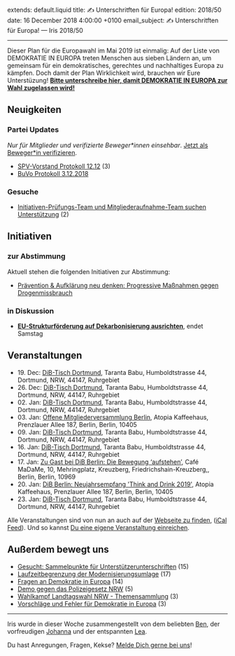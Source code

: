 
extends: default.liquid
title: ✍️ Unterschritften für Europa!
edition: 2018/50
date: 16 December 2018 4:00:00 +0100
email_subject: ✍️ Unterschritften für Europa! — Iris 2018/50

---

Dieser Plan für die Europawahl im Mai 2019 ist einmalig: Auf der Liste von DEMOKRATIE IN EUROPA treten Menschen aus sieben Ländern an, um gemeinsam für ein demokratisches, gerechtes und nachhaltiges Europa zu kämpfen. Doch damit der Plan Wirklichkeit wird, brauchen wir Eure Unterstüzung! **[Bitte unterschreibe hier, damit DEMOKRATIE IN EUROPA zur Wahl zugelassen wird!](https://www.deineuropa.jetzt/unterschriften-wahlkampf/?ref=ndiem1l1)**


## Neuigkeiten

### Partei Updates

_Nur für Mitglieder und verifizierte Beweger\*innen einsehbar_. [Jetzt als Beweger\*in verifizieren](https://dib.de/bewegerin-werden/).

 - [SPV-Vorstand Protokoll 12.12](https://marktplatz.dib.de/t/spv-vorstand-protokoll-12-12/27067) (3)
 - [BuVo Protokoll 3.12.2018](https://marktplatz.dib.de/t/buvo-protokoll-3-12-2018/26993)

### Gesuche

 - [Initiativen-Prüfungs-Team und Mitgliederaufnahme-Team suchen Unterstützung](https://marktplatz.dib.de/t/initiativen-pruefungs-team-und-mitgliederaufnahme-team-suchen-unterstuetzung/26996) (2)

## Initiativen

### zur Abstimmung
Aktuell stehen die folgenden Initiativen zur Abstimmung:

 - [Prävention & Aufklärung neu denken: Progressive Maßnahmen gegen Drogenmissbrauch](https://abstimmen.dib.de/initiative/204-pravention-aufklarung-neu-denken-progressive-manahmen-gegen-drogenmissbrauch)

### in Diskussion
 - **[EU-Strukturförderung auf Dekarbonisierung ausrichten](https://abstimmen.dib.de/initiative/209-eu-strukturforderung-auf-dekarbonisierung-ausrichten)**, endet Samstag


## Veranstaltungen

 - 19.&nbsp;Dec: [DiB-Tisch Dortmund](https://dib.de/veranstaltungen/dib-tisch-dortmund-2018-12-19/), Taranta Babu, Humboldtstrasse 44, Dortmund, NRW, 44147, Ruhrgebiet
 - 26.&nbsp;Dec: [DiB-Tisch Dortmund](https://dib.de/veranstaltungen/dib-tisch-dortmund-2018-12-26/), Taranta Babu, Humboldtstrasse 44, Dortmund, NRW, 44147, Ruhrgebiet
 - 02.&nbsp;Jan: [DiB-Tisch Dortmund](https://dib.de/veranstaltungen/dib-tisch-dortmund-2019-01-02/), Taranta Babu, Humboldtstrasse 44, Dortmund, NRW, 44147, Ruhrgebiet
 - 03.&nbsp;Jan: [Offene Mitgliederversammlung Berlin](https://dib.de/veranstaltungen/offene-mitgliederversammlung-berlin/), Atopia Kaffeehaus, Prenzlauer Allee 187, Berlin, Berlin, 10405
 - 09.&nbsp;Jan: [DiB-Tisch Dortmund](https://dib.de/veranstaltungen/dib-tisch-dortmund-2019-01-09/), Taranta Babu, Humboldtstrasse 44, Dortmund, NRW, 44147, Ruhrgebiet
 - 16.&nbsp;Jan: [DiB-Tisch Dortmund](https://dib.de/veranstaltungen/dib-tisch-dortmund-2019-01-16/), Taranta Babu, Humboldtstrasse 44, Dortmund, NRW, 44147, Ruhrgebiet
 - 17.&nbsp;Jan: [Zu Gast bei DiB Berlin: Die Bewegung ‘aufstehen’](https://dib.de/veranstaltungen/zu-gast-bei-dib-berlin-die-bewegung-aufstehen/), Café MaDaMe, 10, Mehringplatz, Kreuzberg, Friedrichshain-Kreuzberg,, Berlin, Berlin, 10969
 - 20.&nbsp;Jan: [DiB Berlin: Neujahrsempfang 'Think and Drink 2019'](https://dib.de/veranstaltungen/dib-berlin-neujahrsempfang-think-and-drink-2019/), Atopia Kaffeehaus, Prenzlauer Allee 187, Berlin, Berlin, 10405
 - 23.&nbsp;Jan: [DiB-Tisch Dortmund](https://dib.de/veranstaltungen/dib-tisch-dortmund-2019-01-23/), Taranta Babu, Humboldtstrasse 44, Dortmund, NRW, 44147, Ruhrgebiet

Alle Veranstaltungen sind von nun an auch auf der [Webseite zu finden](https://dib.de/veranstaltungen/), ([iCal Feed](https://dib.de/?ical=1)). Und so kannst [Du eine eigene Veranstaltung einreichen](https://marktplatz.dib.de/t/eine-veranstaltung-auf-der-webseite-einreichen/21379).


## Außerdem bewegt uns

 - [Gesucht: Sammelpunkte für Unterstützerunterschriften](https://marktplatz.dib.de/t/gesucht-sammelpunkte-fuer-unterstuetzerunterschriften/27046) (15)
 - [Laufzeitbegrenzung der Modernisierungsumlage](https://marktplatz.dib.de/t/laufzeitbegrenzung-der-modernisierungsumlage/27038) (17)
 - [Fragen an Demokratie in Europa](https://marktplatz.dib.de/t/fragen-an-demokratie-in-europa/27035) (14)
- [Demo gegen das Polizeigesetz NRW](https://marktplatz.dib.de/t/demo-gegen-das-polizeigesetz-nrw/26988) (5)
 - [Wahlkampf Landtagswahl NRW - Themensammlung](https://marktplatz.dib.de/t/wahlkampf-landtagswahl-nrw-themensammlung/27065) (3)
 - [Vorschläge und Fehler für Demokratie in Europa](https://marktplatz.dib.de/t/vorschlaege-und-fehler-fuer-demokratie-in-europa/27036) (3)


---

Iris wurde in dieser Woche zusammengestellt von dem beliebten [Ben](https://marktplatz.dib.de/u/Ben/), der vorfreudigen [Johanna](https://marktplatz.dib.de/u/Johanna/) und der entspannten [Lea](https://marktplatz.dib.de/u/Leia/).

Du hast Anregungen, Fragen, Kekse? [Melde Dich gerne bei uns](https://marktplatz.dib.de/t/neu-iris-die-woechtliche-zusammenfasssung-zum-sonntagsbrunch/10990)!

